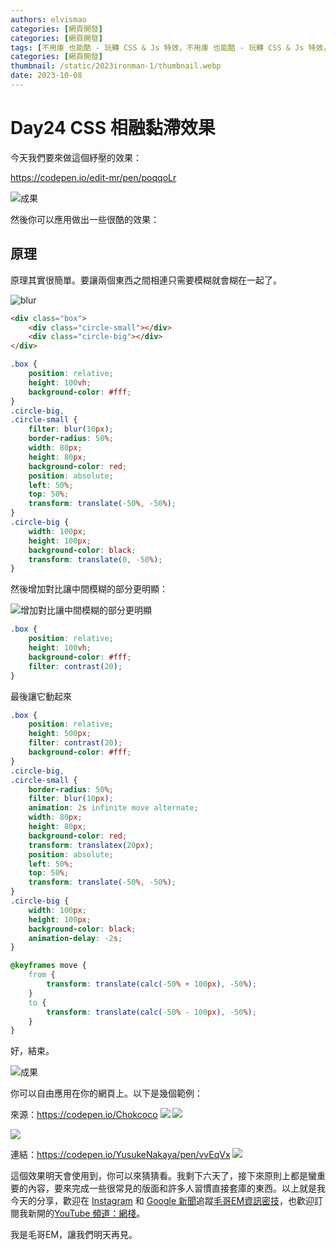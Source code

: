 ```yaml
---
authors: elvismao
categories: [網頁開發]
categories: [網頁開發]
tags: [不用庫 也能酷 - 玩轉 CSS & Js 特效，不用庫 也能酷 - 玩轉 CSS & Js 特效，HTML, CSS, JavaScript]
categories: [網頁開發]
thumbnail: /static/2023ironman-1/thumbnail.webp
date: 2023-10-08
---
```


# Day24 CSS 相融黏滯效果

今天我們要來做這個紓壓的效果：

https://codepen.io/edit-mr/pen/poqqoLr

![成果](final.gif)

然後你可以應用做出一些很酷的效果：

## 原理

原理其實很簡單。要讓兩個東西之間相連只需要模糊就會糊在一起了。

![blur](blur.webp)

```html
<div class="box">
	<div class="circle-small"></div>
	<div class="circle-big"></div>
</div>
```

```css
.box {
	position: relative;
	height: 100vh;
	background-color: #fff;
}
.circle-big,
.circle-small {
	filter: blur(10px);
	border-radius: 50%;
	width: 80px;
	height: 80px;
	background-color: red;
	position: absolute;
	left: 50%;
	top: 50%;
	transform: translate(-50%, -50%);
}
.circle-big {
	width: 100px;
	height: 100px;
	background-color: black;
	transform: translate(0, -50%);
}
```

然後增加對比讓中間模糊的部分更明顯：

![增加對比讓中間模糊的部分更明顯](contrast.webp)

```css
.box {
	position: relative;
	height: 100vh;
	background-color: #fff;
	filter: contrast(20);
}
```

最後讓它動起來

```css
.box {
	position: relative;
	height: 500px;
	filter: contrast(20);
	background-color: #fff;
}
.circle-big,
.circle-small {
	border-radius: 50%;
	filter: blur(10px);
	animation: 2s infinite move alternate;
	width: 80px;
	height: 80px;
	background-color: red;
	transform: translatex(20px);
	position: absolute;
	left: 50%;
	top: 50%;
	transform: translate(-50%, -50%);
}
.circle-big {
	width: 100px;
	height: 100px;
	background-color: black;
	animation-delay: -2s;
}

@keyframes move {
	from {
		transform: translate(calc(-50% + 100px), -50%);
	}
	to {
		transform: translate(calc(-50% - 100px), -50%);
	}
}
```

好，結束。

![成果](final.gif)

你可以自由應用在你的網頁上。以下是幾個範例：

來源：https://codepen.io/Chokcoco ![](water.gif) ![](circle.gif)

![](fire.png)

連結：https://codepen.io/YusukeNakaya/pen/vvEqVx ![](move.gif)

這個效果明天會使用到，你可以來猜猜看。我剩下六天了，接下來原則上都是蠻重要的內容，要來完成一些很常見的版面和許多人習慣直接套庫的東西。以上就是我今天的分享，歡迎在 [Instagram](https://www.instagram.com/emtech.cc) 和 [Google 新聞](https://news.google.com/publications/CAAqBwgKMKXLvgswsubVAw?ceid=TW:zh-Hant&oc=3)追蹤[毛哥EM資訊密技](https://emtech.cc/)，也歡迎訂閱我新開的[YouTube 頻道：網棧](https://www.youtube.com/@webpallet)。

我是毛哥EM，讓我們明天再見。
